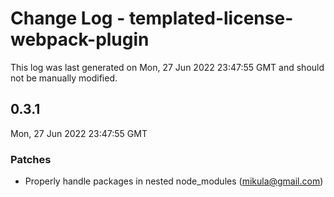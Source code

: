 # Change Log - templated-license-webpack-plugin

This log was last generated on Mon, 27 Jun 2022 23:47:55 GMT and should not be manually modified.

<!-- Start content -->

## 0.3.1

Mon, 27 Jun 2022 23:47:55 GMT

### Patches

- Properly handle packages in nested node_modules (mikula@gmail.com)
